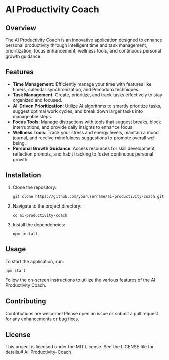 # AI Productivity Coach

## Overview
The AI Productivity Coach is an innovative application designed to enhance personal productivity through intelligent time and task management, prioritization, focus enhancement, wellness tools, and continuous personal growth guidance. 

## Features
- **Time Management**: Efficiently manage your time with features like timers, calendar synchronization, and Pomodoro techniques.
- **Task Management**: Create, prioritize, and track tasks effectively to stay organized and focused.
- **AI-Driven Prioritization**: Utilize AI algorithms to smartly prioritize tasks, suggest optimal work cycles, and break down larger tasks into manageable steps.
- **Focus Tools**: Manage distractions with tools that suggest breaks, block interruptions, and provide daily insights to enhance focus.
- **Wellness Tools**: Track your stress and energy levels, maintain a mood journal, and receive mindfulness suggestions to promote overall well-being.
- **Personal Growth Guidance**: Access resources for skill development, reflection prompts, and habit tracking to foster continuous personal growth.

## Installation
1. Clone the repository:
   ```
   git clone https://github.com/yourusername/ai-productivity-coach.git
   ```
2. Navigate to the project directory:
   ```
   cd ai-productivity-coach
   ```
3. Install the dependencies:
   ```
   npm install
   ```

## Usage
To start the application, run:
```
npm start
```
Follow the on-screen instructions to utilize the various features of the AI Productivity Coach.

## Contributing
Contributions are welcome! Please open an issue or submit a pull request for any enhancements or bug fixes.

## License
This project is licensed under the MIT License. See the LICENSE file for details.#   A I - P r o d u c t i v i t y - C o a c h  
 